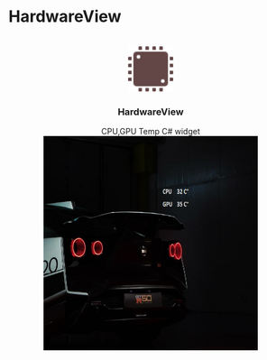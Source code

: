﻿# HardwareView
<br />
<div align="center">
  <a href="https://github.com/s4dm4nx/HardwareView">
    <img src="Screenshot/logo.png" alt="Logo" width="80" height="80">
  </a>

  <h3 align="center">HardwareView</h3>

  <p align="center">
    CPU,GPU Temp C# widget 
    <br />
    <img src="Screenshot/Screenshot_1.png" alt="Logo" width="380" height="380">
    <br />
    <br />
  </p>
</div>
